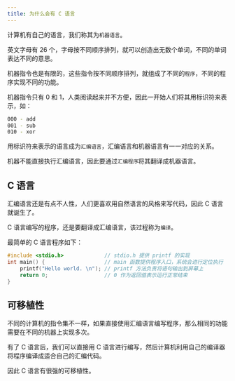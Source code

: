 ```yaml
---
title: 为什么会有 C 语言
---
```


计算机有自己的语言，我们称其为`机器语言`。

英文字母有 26 个，字母按不同顺序排列，就可以创造出无数个单词，不同的单词表达不同的意思。

机器指令也是有限的，这些指令按不同顺序排列，就组成了不同的`程序`，不同的程序实现不同的功能。

机器指令只有 0 和 1，人类阅读起来并不方便，因此一开始人们将其用标识符来表示，如：

```bash
000 - add
001 - sub
010 - xor
```

用标识符来表示的语言成为`汇编语言`，汇编语言和机器语言有一一对应的关系。

机器不能直接执行汇编语言，因此要通过`汇编程序`将其翻译成机器语言。

## C 语言

汇编语言还是有点不人性，人们更喜欢用自然语言的风格来写代码，因此 C 语言就诞生了。

C 语言编写的程序，还是要翻译成汇编语言，该过程称为`编译`。

最简单的 C 语言程序如下：

```c
#include <stdio.h>             // stdio.h 提供 printf 的实现  
int main() {                   // main 函数提供程序入口，系统会进行定位执行
    printf("Hello world. \n"); // printf 方法负责将语句输出到屏幕上
    return 0;                  // 0 作为返回值表示运行正常结束
}
```

## 可移植性

不同的计算机的指令集不一样，如果直接使用汇编语言编写程序，那么相同的功能需要在不同的机器上实现多次。

有了 C 语言后，我们可以直接用 C 语言进行编写，然后计算机利用自己的编译器将程序编译成适合自己的汇编代码。

因此 C 语言有很强的可移植性。